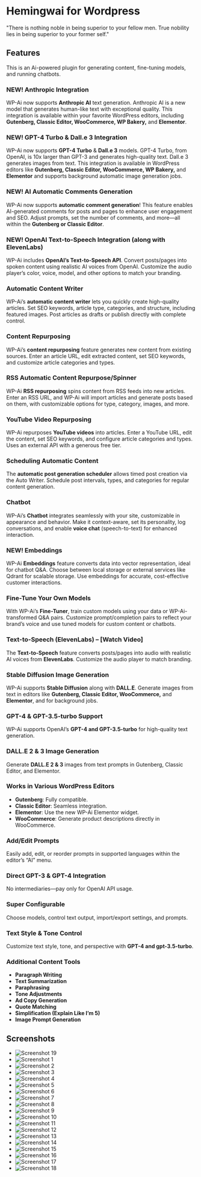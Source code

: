 # Hemingwai for Wordpress
"There is nothing noble in being superior to your fellow men. True nobility lies in being superior to your former self."

## Features
This is an Ai-powered plugin for generating content, fine-tuning models, and running chatbots.

### NEW! Anthropic Integration
WP-Ai now supports **Anthropic AI** text generation. Anthropic AI is a new model that generates human-like text with exceptional quality. This integration is available within your favorite WordPress editors, including **Gutenberg, Classic Editor, WooCommerce, WP Bakery,** and **Elementor**.

### NEW! GPT-4 Turbo & Dall.e 3 Integration
WP-Ai now supports **GPT-4 Turbo** & **Dall.e 3** models. GPT-4 Turbo, from OpenAI, is 10x larger than GPT-3 and generates high-quality text. Dall.e 3 generates images from text. This integration is available in WordPress editors like **Gutenberg, Classic Editor, WooCommerce, WP Bakery,** and **Elementor** and supports background automatic image generation jobs.

### NEW! AI Automatic Comments Generation
WP-Ai now supports **automatic comment generation**! This feature enables AI-generated comments for posts and pages to enhance user engagement and SEO. Adjust prompts, set the number of comments, and more—all within the **Gutenberg or Classic Editor**.

### NEW! OpenAI Text-to-Speech Integration (along with ElevenLabs)
WP-Ai includes **OpenAI’s Text-to-Speech API**. Convert posts/pages into spoken content using realistic AI voices from OpenAI. Customize the audio player’s color, voice, model, and other options to match your branding.

### Automatic Content Writer
WP-Ai’s **automatic content writer** lets you quickly create high-quality articles. Set SEO keywords, article type, categories, and structure, including featured images. Post articles as drafts or publish directly with complete control.

### Content Repurposing
WP-Ai’s **content repurposing** feature generates new content from existing sources. Enter an article URL, edit extracted content, set SEO keywords, and customize article categories and types.

### RSS Automatic Content Repurpose/Spinner
WP-Ai **RSS repurposing** spins content from RSS feeds into new articles. Enter an RSS URL, and WP-Ai will import articles and generate posts based on them, with customizable options for type, category, images, and more.

### YouTube Video Repurposing
WP-Ai repurposes **YouTube videos** into articles. Enter a YouTube URL, edit the content, set SEO keywords, and configure article categories and types. Uses an external API with a generous free tier.

### Scheduling Automatic Content
The **automatic post generation scheduler** allows timed post creation via the Auto Writer. Schedule post intervals, types, and categories for regular content generation.

### Chatbot
WP-Ai’s **Chatbot** integrates seamlessly with your site, customizable in appearance and behavior. Make it context-aware, set its personality, log conversations, and enable **voice chat** (speech-to-text) for enhanced interaction.

### NEW! Embeddings
WP-Ai **Embeddings** feature converts data into vector representation, ideal for chatbot Q&A. Choose between local storage or external services like Qdrant for scalable storage. Use embeddings for accurate, cost-effective customer interactions.

### Fine-Tune Your Own Models
With WP-Ai’s **Fine-Tuner**, train custom models using your data or WP-Ai-transformed Q&A pairs. Customize prompt/completion pairs to reflect your brand’s voice and use tuned models for custom content or chatbots.

### Text-to-Speech (ElevenLabs) – [Watch Video]
The **Text-to-Speech** feature converts posts/pages into audio with realistic AI voices from **ElevenLabs**. Customize the audio player to match branding.

### Stable Diffusion Image Generation
WP-Ai supports **Stable Diffusion** along with **DALL.E**. Generate images from text in editors like **Gutenberg, Classic Editor, WooCommerce,** and **Elementor**, and for background jobs.

### GPT-4 & GPT-3.5-turbo Support
WP-Ai supports OpenAI’s **GPT-4 and GPT-3.5-turbo** for high-quality text generation.

### DALL.E 2 & 3 Image Generation
Generate **DALL.E 2 & 3** images from text prompts in Gutenberg, Classic Editor, and Elementor.

### Works in Various WordPress Editors
- **Gutenberg**: Fully compatible.
- **Classic Editor**: Seamless integration.
- **Elementor**: Use the new WP-Ai Elementor widget.
- **WooCommerce**: Generate product descriptions directly in WooCommerce.

### Add/Edit Prompts
Easily add, edit, or reorder prompts in supported languages within the editor’s “AI” menu.

### Direct GPT-3 & GPT-4 Integration
No intermediaries—pay only for OpenAI API usage.

### Super Configurable
Choose models, control text output, import/export settings, and prompts.

### Text Style & Tone Control
Customize text style, tone, and perspective with **GPT-4 and gpt-3.5-turbo**.

### Additional Content Tools
- **Paragraph Writing**
- **Text Summarization**
- **Paraphrasing**
- **Tone Adjustments**
- **Ad Copy Generation**
- **Quote Matching**
- **Simplification (Explain Like I’m 5)**
- **Image Prompt Generation**

## Screenshots
- ![Screenshot 19](screenshots/screenshot-00019.jpeg)
- ![Screenshot 1](screenshots/screenshot-00001.jpeg)
- ![Screenshot 2](screenshots/screenshot-00002.jpeg)
- ![Screenshot 3](screenshots/screenshot-00003.jpeg)
- ![Screenshot 4](screenshots/screenshot-00004.jpeg)
- ![Screenshot 5](screenshots/screenshot-00005.jpeg)
- ![Screenshot 6](screenshots/screenshot-00006.jpeg)
- ![Screenshot 7](screenshots/screenshot-00007.jpeg)
- ![Screenshot 8](screenshots/screenshot-00008.jpeg)
- ![Screenshot 9](screenshots/screenshot-00009.jpeg)
- ![Screenshot 10](screenshots/screenshot-00010.jpeg)
- ![Screenshot 11](screenshots/screenshot-00011.jpeg)
- ![Screenshot 12](screenshots/screenshot-00012.jpeg)
- ![Screenshot 13](screenshots/screenshot-00013.jpeg)
- ![Screenshot 14](screenshots/screenshot-00014.jpeg)
- ![Screenshot 15](screenshots/screenshot-00015.jpeg)
- ![Screenshot 16](screenshots/screenshot-00016.jpeg)
- ![Screenshot 17](screenshots/screenshot-00017.jpeg)
- ![Screenshot 18](screenshots/screenshot-00018.jpeg)



